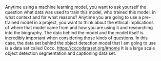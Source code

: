 Anytime using a machine learning model, you want to ask yourself the question what data was used to train this model, who trained this model, in what context and for what reasons?
Anytime you are going to use a pre-trained model in a project, you want to think about the ethical implications of where that model came from and how you are using it and researching into the biography. The data behind the model and the model itself is incredibly important when considering those kinds of questions.
In this case, the data set behind the object detection model that I am going to use is a data set called Coco. <https://cocodataset.org/#home> It is a large scale object detection segmentation and captioning data set.

